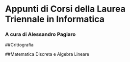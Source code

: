 # Appunti di Corsi della Laurea Triennale in Informatica
### A cura di Alessandro Pagiaro

##Crittografia

##Matematica Discreta e Algebra Lineare

